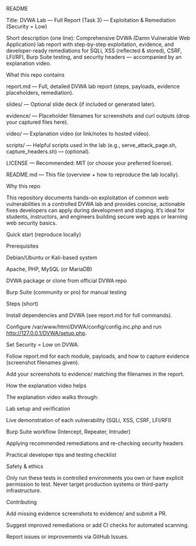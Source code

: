 README 

Title: DVWA Lab — Full Report (Task 3) — Exploitation & Remediation (Security = Low)

Short description (one line):
Comprehensive DVWA (Damn Vulnerable Web Application) lab report with step-by-step exploitation, evidence, and developer-ready remediations for SQLi, XSS (reflected & stored), CSRF, LFI/RFI, Burp Suite testing, and security headers — accompanied by an explanation video.

What this repo contains

report.md — Full, detailed DVWA lab report (steps, payloads, evidence placeholders, remediation).

slides/ — Optional slide deck (if included or generated later).

evidence/ — Placeholder filenames for screenshots and curl outputs (drop your captured files here).

video/ — Explanation video (or link/notes to hosted video).

scripts/ — Helpful scripts used in the lab (e.g., serve_attack_page.sh, capture_headers.sh) — (optional).

LICENSE — Recommended: MIT (or choose your preferred license).

README.md — This file (overview + how to reproduce the lab locally).

Why this repo

This repository documents hands-on exploitation of common web vulnerabilities in a controlled DVWA lab and provides concise, actionable fixes developers can apply during development and staging. It’s ideal for students, instructors, and engineers building secure web apps or learning web security basics.

Quick start (reproduce locally)

Prerequisites

Debian/Ubuntu or Kali-based system

Apache, PHP, MySQL (or MariaDB)

DVWA package or clone from official DVWA repo

Burp Suite (community or pro) for manual testing

Steps (short)

Install dependencies and DVWA (see report.md for full commands).

Configure /var/www/html/DVWA/config/config.inc.php and run http://127.0.0.1/DVWA/setup.php.

Set Security = Low on DVWA.

Follow report.md for each module, payloads, and how to capture evidence (screenshot filenames given).

Add your screenshots to evidence/ matching the filenames in the report.

How the explanation video helps

The explanation video walks through:

Lab setup and verification

Live demonstration of each vulnerability (SQLi, XSS, CSRF, LFI/RFI)

Burp Suite workflow (Intercept, Repeater, Intruder)

Applying recommended remediations and re-checking security headers

Practical developer tips and testing checklist

Safety & ethics

Only run these tests in controlled environments you own or have explicit permission to test. Never target production systems or third-party infrastructure.

Contributing

Add missing evidence screenshots to evidence/ and submit a PR.

Suggest improved remediations or add CI checks for automated scanning.

Report issues or improvements via GitHub Issues.
